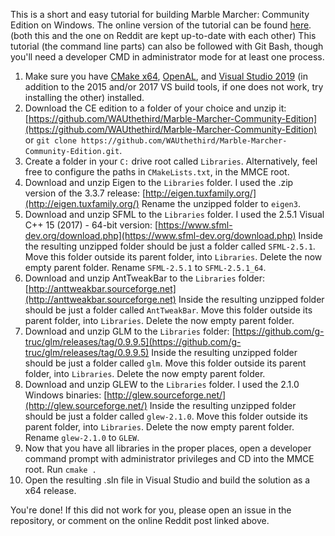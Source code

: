 This is a short and easy tutorial for building Marble Marcher: Community Edition on Windows. The online version of the tutorial can be found [here](https://www.reddit.com/r/Marblemarcher/comments/bamqyh/how_to_configure_and_compile_source_for_windows/). (both this and the one on Reddit are kept up-to-date with each other) This tutorial (the command line parts) can also be followed with Git Bash, though you'll need a developer CMD in administrator mode for at least one process.

1. Make sure you have [CMake x64](https://cmake.org/), [OpenAL](https://www.openal.org/), and [Visual Studio 2019](https://visualstudio.microsoft.com/vs/) (in addition to the 2015 and/or 2017 VS build tools, if one does not work, try installing the other) installed.
2. Download the CE edition to a folder of your choice and unzip it: [https://github.com/WAUthethird/Marble-Marcher-Community-Edition](https://github.com/WAUthethird/Marble-Marcher-Community-Edition) or `git clone https://github.com/WAUthethird/Marble-Marcher-Community-Edition.git`.
3. Create a folder in your `C:` drive root called `Libraries`. Alternatively, feel free to configure the paths in `CMakeLists.txt`, in the MMCE root.
4. Download and unzip Eigen to the `Libraries` folder. I used the .zip version of the 3.3.7 release: [http://eigen.tuxfamily.org/](http://eigen.tuxfamily.org/) Rename the unzipped folder to `eigen3`.
5. Download and unzip SFML to the `Libraries` folder. I used the 2.5.1 Visual C++ 15 (2017) - 64-bit version: [https://www.sfml-dev.org/download.php](https://www.sfml-dev.org/download.php) Inside the resulting unzipped folder should be just a folder called `SFML-2.5.1`. Move this folder outside its parent folder, into `Libraries`. Delete the now empty parent folder. Rename `SFML-2.5.1` to `SFML-2.5.1_64`.
6. Download and unzip AntTweakBar to the `Libraries` folder: [http://anttweakbar.sourceforge.net](http://anttweakbar.sourceforge.net) Inside the resulting unzipped folder should be just a folder called `AntTweakBar`. Move this folder outside its parent folder, into `Libraries`. Delete the now empty parent folder.
7. Download and unzip GLM to the `Libraries` folder: [https://github.com/g-truc/glm/releases/tag/0.9.9.5](https://github.com/g-truc/glm/releases/tag/0.9.9.5) Inside the resulting unzipped folder should be just a folder called `glm`. Move this folder outside its parent folder, into `Libraries`. Delete the now empty parent folder.
8. Download and unzip GLEW to the `Libraries` folder. I used the 2.1.0 Windows binaries: [http://glew.sourceforge.net/](http://glew.sourceforge.net/) Inside the resulting unzipped folder should be just a folder called `glew-2.1.0`. Move this folder outside its parent folder, into `Libraries`. Delete the now empty parent folder. Rename `glew-2.1.0` to `GLEW`.
9. Now that you have all libraries in the proper places, open a developer command prompt with administrator privileges and CD into the MMCE root. Run `cmake .`
10. Open the resulting .sln file in Visual Studio and build the solution as a x64 release.

You're done!
If this did not work for you, please open an issue in the repository, or comment on the online Reddit post linked above.
